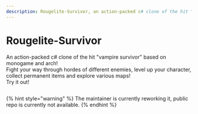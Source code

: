 ```yaml
---
description: Rougelite-Survivor, an action-packed c# clone of the hit "vampire survivor".
---
```


# Rougelite-Survivor

An action-packed c# clone of the hit "vampire survivor" based on monogame and arch!\
Fight your way through hordes of different enemies, level up your character, collect permanent items and explore various maps!\
Try it out!

<figure><img src="https://user-images.githubusercontent.com/65076703/232624411-6a9e8a29-3118-41a6-a8f3-dd8d9c8f0edf.png" alt=""><figcaption></figcaption></figure>

{% hint style="warning" %}
The maintainer is currently reworking it, public repo is currently not available.&#x20;
{% endhint %}
